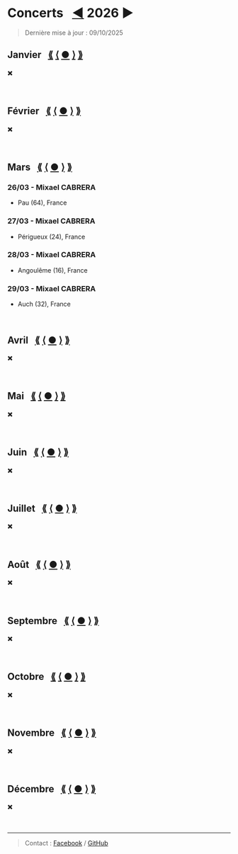 # Concerts &nbsp; [◀](index.html)&nbsp;2026&nbsp;▶

> Dernière mise à jour : 09/10/2025

## Janvier &nbsp; [⟪](#) [⟨](#) [●](#juillet------) [⟩](#février------) [⟫](#décembre------)

✖️

&nbsp;

## Février &nbsp; [⟪](#janvier------) [⟨](#janvier------) [●](#juillet------) [⟩](#mars------) [⟫](#décembre------)

✖️

&nbsp;

## Mars &nbsp; [⟪](#janvier------) [⟨](#février------) [●](#juillet------) [⟩](#avril------) [⟫](#décembre------)

### 26/03 - Mixael CABRERA
* Pau&nbsp;(64), France

### 27/03 - Mixael CABRERA
* Périgueux&nbsp;(24), France

### 28/03 - Mixael CABRERA
* Angoulême&nbsp;(16), France

### 29/03 - Mixael CABRERA
* Auch&nbsp;(32), France

&nbsp;

## Avril &nbsp; [⟪](#janvier------) [⟨](#mars------) [●](#juillet------) [⟩](#mai------) [⟫](#décembre------)

✖️

&nbsp;

## Mai &nbsp; [⟪](#janvier------) [⟨](#avril------) [●](#juillet------) [⟩](#juin------) [⟫](#décembre------)

✖️

&nbsp;

## Juin &nbsp; [⟪](#janvier------) [⟨](#mai------) [●](#juillet------) [⟩](#juillet------) [⟫](#décembre------)

✖️

&nbsp;

## Juillet &nbsp; [⟪](#janvier------) [⟨](#juin------) [●](#) [⟩](#août------) [⟫](#décembre------)

✖️

&nbsp;

## Août &nbsp; [⟪](#janvier------) [⟨](#juillet------) [●](#juillet------) [⟩](#septembre------) [⟫](#décembre------)

✖️

&nbsp;

## Septembre &nbsp; [⟪](#janvier------) [⟨](#août------) [●](#juillet------) [⟩](#octobre------) [⟫](#décembre------)

✖️

&nbsp;

## Octobre &nbsp; [⟪](#janvier------) [⟨](#septembre------) [●](#juillet------) [⟩](#novembre------) [⟫](#décembre------)

✖️

&nbsp;

## Novembre &nbsp; [⟪](#janvier------) [⟨](#octobre------) [●](#juillet------) [⟩](#décembre------) [⟫](#décembre------)

✖️

&nbsp;


## Décembre &nbsp; [⟪](#janvier------) [⟨](#novembre------) [●](#juillet------) [⟩](#) [⟫](#)

✖️

&nbsp;

---

> Contact : [Facebook](https://www.facebook.com/maxime.bochon/) / [GitHub](https://github.com/maximebochon)

<!-- Palette de caractères accentués pour l'espagnol : á Á í Í ó Ó ú Ú ñ Ñ -->
